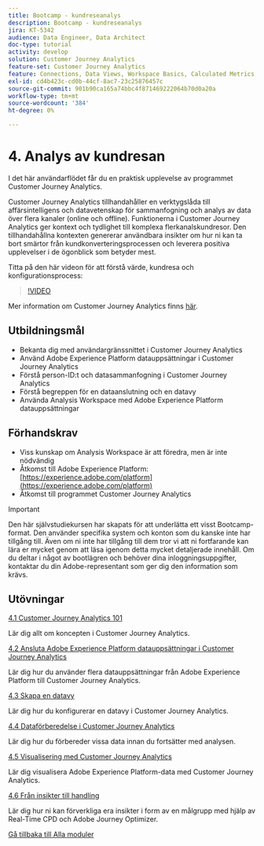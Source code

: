 ```yaml
---
title: Bootcamp - kundreseanalys
description: Bootcamp - kundreseanalys
jira: KT-5342
audience: Data Engineer, Data Architect
doc-type: tutorial
activity: develop
solution: Customer Journey Analytics
feature-set: Customer Journey Analytics
feature: Connections, Data Views, Workspace Basics, Calculated Metrics, Visualizations, Audiences
exl-id: cd4b423c-cd0b-44cf-8ac7-23c25876457c
source-git-commit: 901b90ca165a74bbc4f871469222064b70d0a20a
workflow-type: tm+mt
source-wordcount: '384'
ht-degree: 0%

---
```


# 4. Analys av kundresan

I det här användarflödet får du en praktisk upplevelse av programmet Customer Journey Analytics.

Customer Journey Analytics tillhandahåller en verktygslåda till affärsintelligens och datavetenskap för sammanfogning och analys av data över flera kanaler (online och offline). Funktionerna i Customer Journey Analytics ger kontext och tydlighet till komplexa flerkanalskundresor. Den tillhandahållna kontexten genererar användbara insikter om hur ni kan ta bort smärtor från kundkonverteringsprocessen och leverera positiva upplevelser i de ögonblick som betyder mest.

Titta på den här videon för att förstå värde, kundresa och konfigurationsprocess:

>[!VIDEO](https://video.tv.adobe.com/v/327188?quality=12&learn=on)

Mer information om Customer Journey Analytics finns [här](https://spark.adobe.com/page/t62eiRu9l6iWJ/).

## Utbildningsmål

- Bekanta dig med användargränssnittet i Customer Journey Analytics
- Använd Adobe Experience Platform datauppsättningar i Customer Journey Analytics
- Förstå person-ID:t och datasammanfogning i Customer Journey Analytics
- Förstå begreppen för en dataanslutning och en datavy
- Använda Analysis Workspace med Adobe Experience Platform datauppsättningar

## Förhandskrav

- Viss kunskap om Analysis Workspace är att föredra, men är inte nödvändig
- Åtkomst till Adobe Experience Platform: [https://experience.adobe.com/platform](https://experience.adobe.com/platform)
- Åtkomst till programmet Customer Journey Analytics

>[!IMPORTANT]
>
>Den här självstudiekursen har skapats för att underlätta ett visst Bootcamp-format. Den använder specifika system och konton som du kanske inte har tillgång till. Även om ni inte har tillgång till dem tror vi att ni fortfarande kan lära er mycket genom att läsa igenom detta mycket detaljerade innehåll. Om du deltar i något av bootlägren och behöver dina inloggningsuppgifter, kontaktar du din Adobe-representant som ger dig den information som krävs.

## Utövningar

[4.1 Customer Journey Analytics 101](./ex1.md)

Lär dig allt om koncepten i Customer Journey Analytics.

[4.2 Ansluta Adobe Experience Platform datauppsättningar i Customer Journey Analytics](./ex2.md)

Lär dig hur du använder flera datauppsättningar från Adobe Experience Platform till Customer Journey Analytics.

[4.3 Skapa en datavy](./ex3.md)

Lär dig hur du konfigurerar en datavy i Customer Journey Analytics.

[4.4 Dataförberedelse i Customer Journey Analytics](./ex4.md)

Lär dig hur du förbereder vissa data innan du fortsätter med analysen.

[4.5 Visualisering med Customer Journey Analytics](./ex5.md)

Lär dig visualisera Adobe Experience Platform-data med Customer Journey Analytics.

[4.6 Från insikter till handling](./ex6.md)

Lär dig hur ni kan förverkliga era insikter i form av en målgrupp med hjälp av Real-Time CPD och Adobe Journey Optimizer.

[Gå tillbaka till Alla moduler](../../overview.md)
